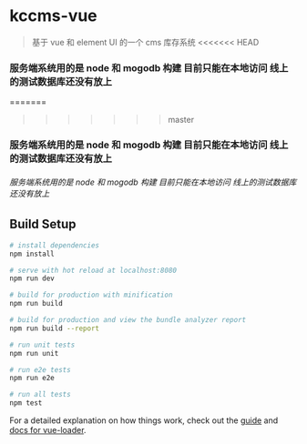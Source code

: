 # kccms-vue

> 基于 vue 和 element UI 的一个 cms 库存系统
<<<<<<< HEAD

### 服务端系统用的是 node 和 mogodb 构建 目前只能在本地访问 线上的测试数据库还没有放上
=======
>>>>>>> master

### 服务端系统用的是 node 和 mogodb 构建 目前只能在本地访问 线上的测试数据库还没有放上

###### 服务端系统用的是 node 和 mogodb 构建 目前只能在本地访问 线上的测试数据库还没有放上
## Build Setup

``` bash
# install dependencies
npm install

# serve with hot reload at localhost:8080
npm run dev

# build for production with minification
npm run build

# build for production and view the bundle analyzer report
npm run build --report

# run unit tests
npm run unit

# run e2e tests
npm run e2e

# run all tests
npm test
```

For a detailed explanation on how things work, check out the [guide](http://vuejs-templates.github.io/webpack/) and [docs for vue-loader](http://vuejs.github.io/vue-loader).
